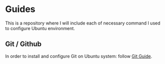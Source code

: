# Guides
This is a repository where I will include each of necessary command I used to configure Ubuntu environment.

## Git / Github
In order to install and configure Git on Ubuntu system: follow [Git Guide](https://github.com/PrimerasgoMan/Guides/blob/master/Guides/Git_Github.md).
